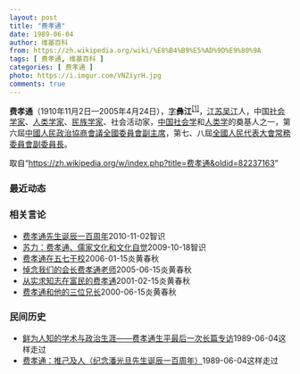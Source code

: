```yaml
---
layout: post
title: "费孝通"
date: 1989-06-04
author: 维基百科
from: https://zh.wikipedia.org/wiki/%E8%B4%B9%E5%AD%9D%E9%80%9A
tags: [ 费孝通, 维基百科 ]
categories: [ 费孝通 ]
photo: https://i.imgur.com/VNZiyrH.jpg
comments: true
---
```

<div class="mw-content-ltr mw-parser-output" lang="zh" dir="ltr">

<p><b>费孝通</b>（1910年11月2日—2005年4月24日），<a href="/wiki/%E8%A1%A8%E5%AD%97" title="表字">字</a><b>彝江</b><sup id="cite_ref-1" class="reference"><a href="#cite_note-1">[1]</a></sup>，<a href="/wiki/%E6%B1%9F%E8%8B%8F" class="mw-redirect" title="江苏">江苏</a><a href="/wiki/%E5%90%B4%E6%B1%9F%E5%8E%BF" class="mw-redirect" title="吴江县">吴江</a>人，中国<a href="/wiki/%E7%A4%BE%E6%9C%83%E5%AD%B8%E5%AE%B6" class="mw-redirect" title="社會學家">社会学家</a>、<a href="/wiki/%E4%BA%BA%E7%B1%BB%E5%AD%A6%E5%AE%B6" class="mw-redirect" title="人类学家">人类学家</a>、<a href="/wiki/%E6%B0%91%E6%97%8F%E5%AD%A6%E5%AE%B6" title="民族学家">民族学家</a>、社会活动家，<a href="/wiki/%E4%B8%AD%E5%9B%BD" class="mw-redirect" title="中国">中国</a><a href="/wiki/%E7%A4%BE%E4%BC%9A%E5%AD%A6" title="社会学">社会学</a>和<a href="/wiki/%E4%BA%BA%E7%B1%BB%E5%AD%A6" title="人类学">人类学</a>的奠基人之一，第六屆<a href="/wiki/%E4%B8%AD%E5%9C%8B%E4%BA%BA%E6%B0%91%E6%94%BF%E6%B2%BB%E5%8D%94%E5%95%86%E6%9C%83%E8%AD%B0%E5%85%A8%E5%9C%8B%E5%A7%94%E5%93%A1%E6%9C%83%E5%89%AF%E4%B8%BB%E5%B8%AD" class="mw-redirect" title="中國人民政治協商會議全國委員會副主席">中國人民政治協商會議全國委員會副主席</a>，第七、八屆<a href="/wiki/%E5%85%A8%E5%9C%8B%E4%BA%BA%E6%B0%91%E4%BB%A3%E8%A1%A8%E5%A4%A7%E6%9C%83%E5%B8%B8%E5%8B%99%E5%A7%94%E5%93%A1%E6%9C%83%E5%89%AF%E5%A7%94%E5%93%A1%E9%95%B7" class="mw-redirect" title="全國人民代表大會常務委員會副委員長">全國人民代表大會常務委員會副委員長</a>。
</p>
<meta property="mw:PageProp/toc">
</div><!--esi <esi:include src="/esitest-fa8a495983347898/content" /> --><noscript><img src="https://login.wikimedia.org/wiki/Special:CentralAutoLogin/start?type=1x1" alt="" width="1" height="1" style="border: none; position: absolute;"></noscript>
<div class="printfooter" data-nosnippet="">取自“<a dir="ltr" href="https://zh.wikipedia.org/w/index.php?title=费孝通&amp;oldid=82237163">https://zh.wikipedia.org/w/index.php?title=费孝通&amp;oldid=82237163</a>”</div><div id="recent-news"><h3>最近动态</h3><ul></ul></div><div id="open-opinion"><h3>相关言论</h3><ul><li><a href="https://nodebe4.github.io/opinion/2010-11-02/%E8%B4%B9%E5%AD%9D%E9%80%9A%E5%85%88%E7%94%9F%E8%AF%9E%E8%BE%B0%E4%B8%80%E7%99%BE%E5%91%A8%E5%B9%B4/" title="爱德布克">费孝通先生诞辰一百周年</a><time>2010-11-02</time><a class="tag">智识</a></li>
<li><a href="https://nodebe4.github.io/opinion/2009-10-18/%E8%8B%8F%E5%8A%9B-%E8%B4%B9%E5%AD%9D%E9%80%9A-%E5%84%92%E5%AE%B6%E6%96%87%E5%8C%96%E5%92%8C%E6%96%87%E5%8C%96%E8%87%AA%E8%A7%89/" title="苏力">苏力：费孝通、儒家文化和文化自觉</a><time>2009-10-18</time><a class="tag">智识</a></li>
<li><a href="https://nodebe4.github.io/opinion/2006-01-15/%E8%B4%B9%E5%AD%9D%E9%80%9A%E5%9C%A8%E4%BA%94%E4%B8%83%E5%B9%B2%E6%A0%A1/" title="刘　晓">费孝通在五七干校</a><time>2006-01-15</time><a class="tag">炎黄春秋</a></li>
<li><a href="https://nodebe4.github.io/opinion/2005-06-15/%E6%82%BC%E5%BF%B5%E6%88%91%E4%BB%AC%E7%9A%84%E4%BC%9A%E9%95%BF%E8%B4%B9%E5%AD%9D%E9%80%9A%E8%80%81%E5%B8%88/" title="鲁　谆">悼念我们的会长费孝通老师</a><time>2005-06-15</time><a class="tag">炎黄春秋</a></li>
<li><a href="https://nodebe4.github.io/opinion/2001-02-15/%E4%BB%8E%E5%AE%9E%E6%B1%82%E7%9F%A5%E5%BF%97%E5%9C%A8%E5%AF%8C%E6%B0%91%E7%9A%84%E8%B4%B9%E5%AD%9D%E9%80%9A/" title="徐庆全 杜明明">从实求知志在富民的费孝通</a><time>2001-02-15</time><a class="tag">炎黄春秋</a></li>
<li><a href="https://nodebe4.github.io/opinion/2000-06-15/%E8%B4%B9%E5%AD%9D%E9%80%9A%E5%92%8C%E4%BB%96%E7%9A%84%E4%B8%89%E4%BD%8D%E5%85%84%E9%95%BF/" title="余广彤">费孝通和他的三位兄长</a><time>2000-06-15</time><a class="tag">炎黄春秋</a></li>
</ul></div><div id="mjls-record"><h3>民间历史</h3><ul><li><a href="https://nodebe4.github.io/mjlsh/1989-06-04/%E9%B2%9C%E4%B8%BA%E4%BA%BA%E7%9F%A5%E7%9A%84%E5%AD%A6%E6%9C%AF%E4%B8%8E%E6%94%BF%E6%B2%BB%E7%94%9F%E6%B6%AF-%E8%B4%B9%E5%AD%9D%E9%80%9A%E7%94%9F%E5%B9%B3%E6%9C%80%E5%90%8E%E4%B8%80%E6%AC%A1%E9%95%BF%E7%AF%87%E4%B8%93%E8%AE%BF/" title="">鲜为人知的学术与政治生涯——费孝通生平最后一次长篇专访</a><time>1989-06-04</time><a class="tag">这样走过</a></li>
<li><a href="https://nodebe4.github.io/mjlsh/1989-06-04/%E8%B4%B9%E5%AD%9D%E9%80%9A-%E6%8E%A8%E5%B7%B1%E5%8F%8A%E4%BA%BA-%E7%BA%AA%E5%BF%B5%E6%BD%98%E5%85%89%E6%97%A6%E5%85%88%E7%94%9F%E8%AF%9E%E8%BE%B0%E4%B8%80%E7%99%BE%E5%91%A8%E5%B9%B4/" title="费孝通">费孝通：推己及人（纪念潘光旦先生诞辰一百周年）</a><time>1989-06-04</time><a class="tag">这样走过</a></li>
</ul></div>